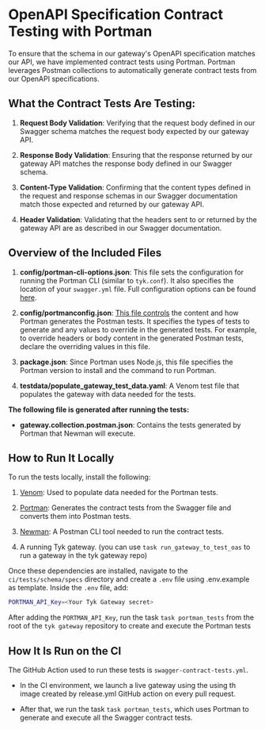 # OpenAPI Specification Contract Testing with Portman

To ensure that the schema in our gateway's OpenAPI specification matches our API, we have implemented contract tests using Portman. Portman leverages Postman collections to automatically generate contract tests from our OpenAPI specifications.

## What the Contract Tests Are Testing:

1. **Request Body Validation**: Verifying that the request body defined in our Swagger schema matches the request body expected by our gateway API.

2. **Response Body Validation**: Ensuring that the response returned by our gateway API matches the response body defined in our Swagger schema.

3. **Content-Type Validation**: Confirming that the content types defined in the request and response schemas in our Swagger documentation match those expected and returned by our gateway API.

4. **Header Validation**: Validating that the headers sent to or returned by the gateway API are as described in our Swagger documentation.

## Overview of the Included Files

1. **config/portman-cli-options.json**: This file sets the configuration for running the Portman CLI (similar to `tyk.conf`). It also specifies the location of your `swagger.yml` file. Full configuration options can be found [here](https://github.com/apideck-libraries/portman#cli-usage).

2. **config/portmanconfig.json**: [This file controls](https://github.com/apideck-libraries/portman#portman-settings) the content and how Portman generates the Postman tests. It specifies the types of tests to generate and any values to override in the generated tests. For example, to override headers or body content in the generated Postman tests, declare the overriding values in this file.

3. **package.json**: Since Portman uses Node.js, this file specifies the Portman version to install and the command to run Portman.

4. **testdata/populate_gateway_test_data.yaml**: A Venom test file that populates the gateway with data needed for the tests.

**The following file is generated after running the tests:**

- **gateway.collection.postman.json**: Contains the tests generated by Portman that Newman will execute.

## How to Run It Locally

To run the tests locally, install the following:

1. [Venom](https://github.com/ovh/venom): Used to populate data needed for the Portman tests.

2. [Portman](https://github.com/apideck-libraries/portman): Generates the contract tests from the Swagger file and converts them into Postman tests.

3. [Newman](https://github.com/postmanlabs/newman): A Postman CLI tool needed to run the contract tests.

4. A running Tyk gateway. (you can use `task run_gateway_to_test_oas` to run a gateway in the tyk gateway repo)

Once these dependencies are installed, navigate to the `ci/tests/schema/specs` directory and create a `.env` file using .env.example as template. Inside the `.env` file, add:

```bash
PORTMAN_API_Key=<Your Tyk Gateway secret>
```

After adding the `PORTMAN_API_Key`, run the task `task portman_tests` from the root of the `tyk gateway` repository to create and execute the Portman tests

## How It Is Run on the CI

The GitHub Action used to run these tests is `swagger-contract-tests.yml`.

- In the CI environment, we launch a live gateway using the using th image created by release.yml GitHub action on every pull request.

- After that, we run the task `task portman_tests`, which uses Portman to generate and execute all the Swagger contract tests.
